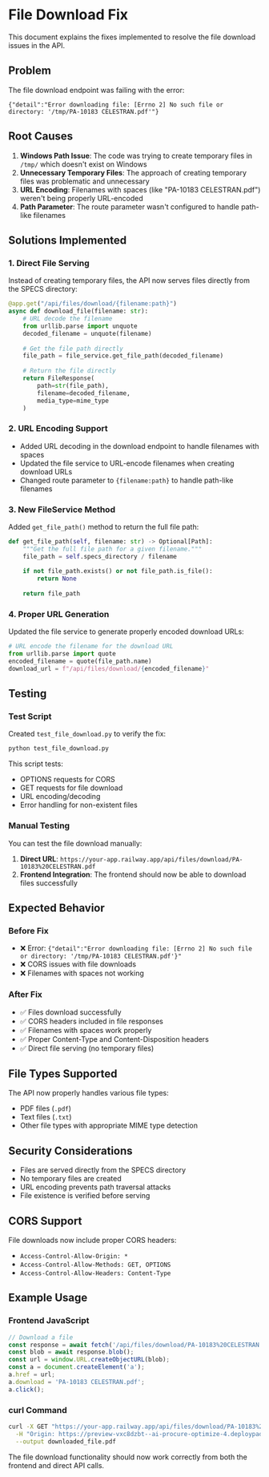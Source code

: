 # File Download Fix

This document explains the fixes implemented to resolve the file download issues in the API.

## Problem

The file download endpoint was failing with the error:
```
{"detail":"Error downloading file: [Errno 2] No such file or directory: '/tmp/PA-10183 CELESTRAN.pdf'"}
```

## Root Causes

1. **Windows Path Issue**: The code was trying to create temporary files in `/tmp/` which doesn't exist on Windows
2. **Unnecessary Temporary Files**: The approach of creating temporary files was problematic and unnecessary
3. **URL Encoding**: Filenames with spaces (like "PA-10183 CELESTRAN.pdf") weren't being properly URL-encoded
4. **Path Parameter**: The route parameter wasn't configured to handle path-like filenames

## Solutions Implemented

### 1. Direct File Serving
Instead of creating temporary files, the API now serves files directly from the SPECS directory:

```python
@app.get("/api/files/download/{filename:path}")
async def download_file(filename: str):
    # URL decode the filename
    from urllib.parse import unquote
    decoded_filename = unquote(filename)
    
    # Get the file path directly
    file_path = file_service.get_file_path(decoded_filename)
    
    # Return the file directly
    return FileResponse(
        path=str(file_path),
        filename=decoded_filename,
        media_type=mime_type
    )
```

### 2. URL Encoding Support
- Added URL decoding in the download endpoint to handle filenames with spaces
- Updated the file service to URL-encode filenames when creating download URLs
- Changed route parameter to `{filename:path}` to handle path-like filenames

### 3. New FileService Method
Added `get_file_path()` method to return the full file path:

```python
def get_file_path(self, filename: str) -> Optional[Path]:
    """Get the full file path for a given filename."""
    file_path = self.specs_directory / filename
    
    if not file_path.exists() or not file_path.is_file():
        return None
    
    return file_path
```

### 4. Proper URL Generation
Updated the file service to generate properly encoded download URLs:

```python
# URL encode the filename for the download URL
from urllib.parse import quote
encoded_filename = quote(file_path.name)
download_url = f"/api/files/download/{encoded_filename}"
```

## Testing

### Test Script
Created `test_file_download.py` to verify the fix:

```bash
python test_file_download.py
```

This script tests:
- OPTIONS requests for CORS
- GET requests for file download
- URL encoding/decoding
- Error handling for non-existent files

### Manual Testing
You can test the file download manually:

1. **Direct URL**: `https://your-app.railway.app/api/files/download/PA-10183%20CELESTRAN.pdf`
2. **Frontend Integration**: The frontend should now be able to download files successfully

## Expected Behavior

### Before Fix
- ❌ Error: `{"detail":"Error downloading file: [Errno 2] No such file or directory: '/tmp/PA-10183 CELESTRAN.pdf'}"`
- ❌ CORS issues with file downloads
- ❌ Filenames with spaces not working

### After Fix
- ✅ Files download successfully
- ✅ CORS headers included in file responses
- ✅ Filenames with spaces work properly
- ✅ Proper Content-Type and Content-Disposition headers
- ✅ Direct file serving (no temporary files)

## File Types Supported

The API now properly handles various file types:
- PDF files (`.pdf`)
- Text files (`.txt`)
- Other file types with appropriate MIME type detection

## Security Considerations

- Files are served directly from the SPECS directory
- No temporary files are created
- URL encoding prevents path traversal attacks
- File existence is verified before serving

## CORS Support

File downloads now include proper CORS headers:
- `Access-Control-Allow-Origin: *`
- `Access-Control-Allow-Methods: GET, OPTIONS`
- `Access-Control-Allow-Headers: Content-Type`

## Example Usage

### Frontend JavaScript
```javascript
// Download a file
const response = await fetch('/api/files/download/PA-10183%20CELESTRAN.pdf');
const blob = await response.blob();
const url = window.URL.createObjectURL(blob);
const a = document.createElement('a');
a.href = url;
a.download = 'PA-10183 CELESTRAN.pdf';
a.click();
```

### curl Command
```bash
curl -X GET "https://your-app.railway.app/api/files/download/PA-10183%20CELESTRAN.pdf" \
  -H "Origin: https://preview-vxc8dzbt--ai-procure-optimize-4.deploypad.app" \
  --output downloaded_file.pdf
```

The file download functionality should now work correctly from both the frontend and direct API calls. 